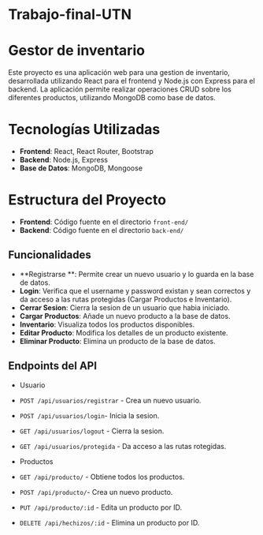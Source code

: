# Trabajo-final-UTN
# Gestor de inventario

Este proyecto es una aplicación web para una gestion de inventario, desarrollada utilizando React para el frontend y Node.js con Express para el backend. La aplicación permite realizar operaciones CRUD sobre los diferentes productos, utilizando MongoDB como base de datos.

# Tecnologías Utilizadas

- **Frontend**: React, React Router, Bootstrap
- **Backend**: Node.js, Express
- **Base de Datos**: MongoDB, Mongoose

# Estructura del Proyecto

- **Frontend**: Código fuente en el directorio `front-end/`
- **Backend**: Código fuente en el directorio `back-end/`


## Funcionalidades

- **Registrarse **: Permite crear un nuevo usuario y lo guarda en la base de datos.
- **Login**: Verifica que el username y password existan y sean correctos y da acceso a las rutas protegidas (Cargar Productos e Inventario).
- **Cerrar Sesion**: Cierra la sesion de un usuario que habia iniciado.
- **Cargar Productos**: Añade un nuevo producto a la base de datos.
- **Inventario**: Visualiza todos los productos disponibles.
- **Editar Producto**: Modifica los detalles de un producto existente.
- **Eliminar Producto**: Elimina un producto de la base de datos.

## Endpoints del API
- Usuario

- `POST /api/usuarios/registrar` - Crea un nuevo usuario.
- `POST /api/usuarios/login`- Inicia la sesion.
- `GET /api/usuarios/logout` - Cierra la sesion.
- `GET /api/usuarios/protegida` - Da acceso a las rutas rotegidas.

- Productos
- `GET /api/producto/` - Obtiene todos los productos.
- `POST /api/producto/`- Crea un nuevo producto.
- `PUT /api/producto/:id` - Edita un producto por ID.
- `DELETE /api/hechizos/:id` - Elimina un producto por ID.
